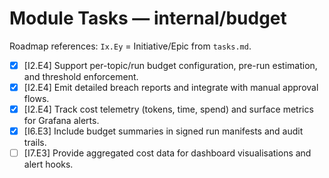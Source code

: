 # Module Tasks — internal/budget

Roadmap references: `Ix.Ey` = Initiative/Epic from `tasks.md`.

- [x] [I2.E4] Support per-topic/run budget configuration, pre-run estimation, and threshold enforcement.
- [x] [I2.E4] Emit detailed breach reports and integrate with manual approval flows.
- [x] [I2.E4] Track cost telemetry (tokens, time, spend) and surface metrics for Grafana alerts.
- [x] [I6.E3] Include budget summaries in signed run manifests and audit trails.
- [ ] [I7.E3] Provide aggregated cost data for dashboard visualisations and alert hooks.
